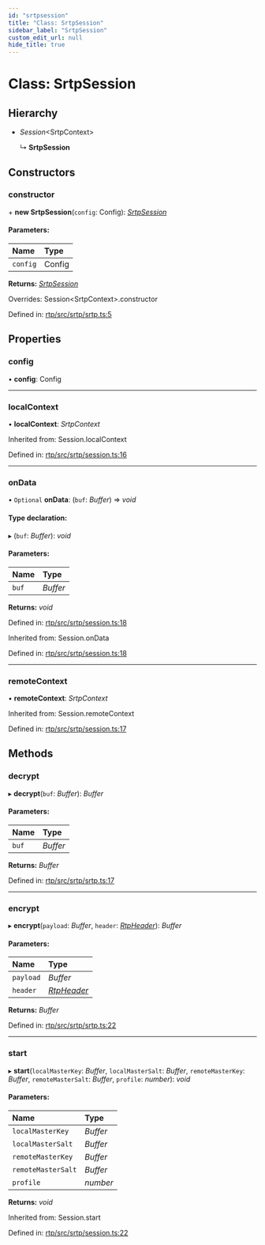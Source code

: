 ```yaml
---
id: "srtpsession"
title: "Class: SrtpSession"
sidebar_label: "SrtpSession"
custom_edit_url: null
hide_title: true
---
```


# Class: SrtpSession

## Hierarchy

* *Session*<SrtpContext\>

  ↳ **SrtpSession**

## Constructors

### constructor

\+ **new SrtpSession**(`config`: Config): [*SrtpSession*](srtpsession.md)

#### Parameters:

Name | Type |
:------ | :------ |
`config` | Config |

**Returns:** [*SrtpSession*](srtpsession.md)

Overrides: Session&lt;SrtpContext&gt;.constructor

Defined in: [rtp/src/srtp/srtp.ts:5](https://github.com/shinyoshiaki/werift-webrtc/blob/8232339/packages/rtp/src/srtp/srtp.ts#L5)

## Properties

### config

• **config**: Config

___

### localContext

• **localContext**: *SrtpContext*

Inherited from: Session.localContext

Defined in: [rtp/src/srtp/session.ts:16](https://github.com/shinyoshiaki/werift-webrtc/blob/8232339/packages/rtp/src/srtp/session.ts#L16)

___

### onData

• `Optional` **onData**: (`buf`: *Buffer*) => *void*

#### Type declaration:

▸ (`buf`: *Buffer*): *void*

#### Parameters:

Name | Type |
:------ | :------ |
`buf` | *Buffer* |

**Returns:** *void*

Defined in: [rtp/src/srtp/session.ts:18](https://github.com/shinyoshiaki/werift-webrtc/blob/8232339/packages/rtp/src/srtp/session.ts#L18)

Inherited from: Session.onData

Defined in: [rtp/src/srtp/session.ts:18](https://github.com/shinyoshiaki/werift-webrtc/blob/8232339/packages/rtp/src/srtp/session.ts#L18)

___

### remoteContext

• **remoteContext**: *SrtpContext*

Inherited from: Session.remoteContext

Defined in: [rtp/src/srtp/session.ts:17](https://github.com/shinyoshiaki/werift-webrtc/blob/8232339/packages/rtp/src/srtp/session.ts#L17)

## Methods

### decrypt

▸ **decrypt**(`buf`: *Buffer*): *Buffer*

#### Parameters:

Name | Type |
:------ | :------ |
`buf` | *Buffer* |

**Returns:** *Buffer*

Defined in: [rtp/src/srtp/srtp.ts:17](https://github.com/shinyoshiaki/werift-webrtc/blob/8232339/packages/rtp/src/srtp/srtp.ts#L17)

___

### encrypt

▸ **encrypt**(`payload`: *Buffer*, `header`: [*RtpHeader*](rtpheader.md)): *Buffer*

#### Parameters:

Name | Type |
:------ | :------ |
`payload` | *Buffer* |
`header` | [*RtpHeader*](rtpheader.md) |

**Returns:** *Buffer*

Defined in: [rtp/src/srtp/srtp.ts:22](https://github.com/shinyoshiaki/werift-webrtc/blob/8232339/packages/rtp/src/srtp/srtp.ts#L22)

___

### start

▸ **start**(`localMasterKey`: *Buffer*, `localMasterSalt`: *Buffer*, `remoteMasterKey`: *Buffer*, `remoteMasterSalt`: *Buffer*, `profile`: *number*): *void*

#### Parameters:

Name | Type |
:------ | :------ |
`localMasterKey` | *Buffer* |
`localMasterSalt` | *Buffer* |
`remoteMasterKey` | *Buffer* |
`remoteMasterSalt` | *Buffer* |
`profile` | *number* |

**Returns:** *void*

Inherited from: Session.start

Defined in: [rtp/src/srtp/session.ts:22](https://github.com/shinyoshiaki/werift-webrtc/blob/8232339/packages/rtp/src/srtp/session.ts#L22)
